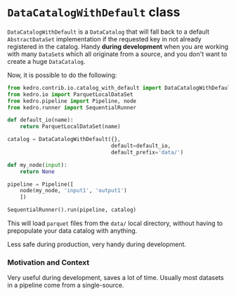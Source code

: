 # `DataCatalogWithDefault` class

`DataCatalogWithDefault` is a `DataCatalog` that will fall back to a default `AbstractDataSet` implementation if the requested key in not already registered in the catalog.
Handy **during development** when you are working with many `DataSet`s which all originate from a source, and you don't want to create a huge `DataCatalog`.

Now, it is possible to do the following:

```python
from kedro.contrib.io.catalog_with_default import DataCatalogWithDefault
from kedro.io import ParquetLocalDataSet
from kedro.pipeline import Pipeline, node
from kedro.runner import SequentialRunner

def default_io(name):
    return ParquetLocalDataSet(name)

catalog = DataCatalogWithDefault({}, 
                                 default=default_io, 
                                 default_prefix='data/')

def my_node(input):
    return None

pipeline = Pipeline([
    node(my_node, 'input1', 'output1')
    ])

SequentialRunner().run(pipeline, catalog)
```

This will load `parquet` files from the `data/` local directory, without having to prepopulate your data catalog with anything.

Less safe during production, very handy during development.


### Motivation and Context

Very useful during development, saves a lot of time. Usually most datasets in a pipeline come from a single-source.

